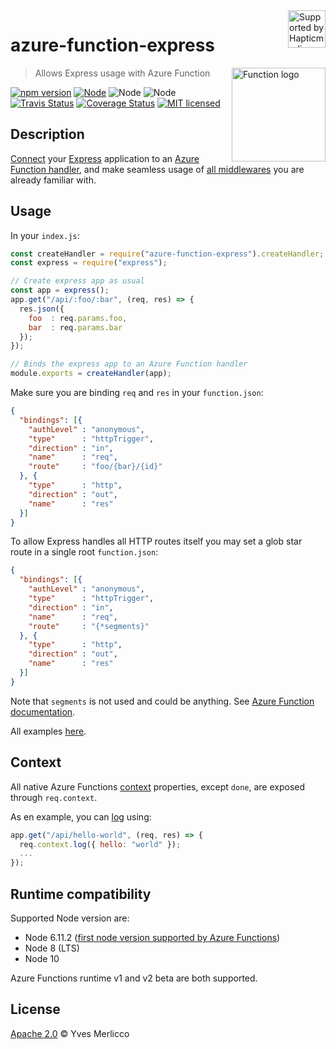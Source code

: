 <a href="https://hapticmedia.fr/en/">
  <img align="right" alt="Supported by Hapticmedia" src="docs/media/hapticmedia-support.svg" title="Supported by Hapticmedia" height="60"/>
</a>


# azure-function-express

<a href="https://azure.microsoft.com/en-us/services/functions/">
  <img align="right" alt="Function logo" src="docs/media/function.png" title="Function" width="150"/>
</a>

> Allows Express usage with Azure Function

[![npm version](https://img.shields.io/npm/v/azure-function-express.svg)](https://www.npmjs.com/package/azure-function-express)
[![Node](https://img.shields.io/badge/node-v6-blue.svg)](https://github.com/Azure/azure-webjobs-sdk-script/issues/2036#issuecomment-336942961)
![Node](https://img.shields.io/badge/node-v8-blue.svg)
![Node](https://img.shields.io/badge/node-v10-blue.svg)
[![Travis Status](https://img.shields.io/travis/yvele/azure-function-express/master.svg?label=travis)](https://travis-ci.org/yvele/azure-function-express)
[![Coverage Status](https://img.shields.io/codecov/c/github/yvele/azure-function-express/master.svg)](https://codecov.io/github/yvele/azure-function-express)
[![MIT licensed](https://img.shields.io/badge/License-Apache%202.0-blue.svg)](LICENSE)


## Description

[Connect](https://github.com/senchalabs/connect) your [Express](https://expressjs.com) application to an [Azure Function handler](https://docs.microsoft.com/en-us/azure/azure-functions/functions-reference-node), and make seamless usage of [all middlewares](http://expressjs.com/en/guide/using-middleware.html) you are already familiar with.


## Usage

In your `index.js`:

```js
const createHandler = require("azure-function-express").createHandler;
const express = require("express");

// Create express app as usual
const app = express();
app.get("/api/:foo/:bar", (req, res) => {
  res.json({
    foo  : req.params.foo,
    bar  : req.params.bar
  });
});

// Binds the express app to an Azure Function handler
module.exports = createHandler(app);
```

Make sure you are binding `req` and `res` in your `function.json`:

```json
{
  "bindings": [{
    "authLevel" : "anonymous",
    "type"      : "httpTrigger",
    "direction" : "in",
    "name"      : "req",
    "route"     : "foo/{bar}/{id}"
  }, {
    "type"      : "http",
    "direction" : "out",
    "name"      : "res"
  }]
}
```

To allow Express handles all HTTP routes itself you may set a glob star route in a single root `function.json`:

```json
{
  "bindings": [{
    "authLevel" : "anonymous",
    "type"      : "httpTrigger",
    "direction" : "in",
    "name"      : "req",
    "route"     : "{*segments}"
  }, {
    "type"      : "http",
    "direction" : "out",
    "name"      : "res"
  }]
}
```

Note that `segments` is not used and could be anything. See [Azure Function documentation](https://github.com/Azure/azure-webjobs-sdk-script/wiki/Http-Functions).

All examples [here](/examples/).


## Context

All native Azure Functions [context](https://docs.microsoft.com/en-us/azure/azure-functions/functions-reference-node#context-object) properties, except `done`, are exposed through `req.context`.

As en example, you can [log](https://docs.microsoft.com/en-us/azure/azure-functions/functions-reference-node#writing-trace-output-to-the-console) using:

```js
app.get("/api/hello-world", (req, res) => {
  req.context.log({ hello: "world" });
  ...
});
```


## Runtime compatibility

Supported Node version are:
 - Node 6.11.2 ([first node version supported by Azure Functions](https://github.com/Azure/azure-webjobs-sdk-script/issues/2036#issuecomment-336942961))
 - Node 8 (LTS)
 - Node 10

Azure Functions runtime v1 and v2 beta are both supported.


## License

[Apache 2.0](LICENSE) © Yves Merlicco
